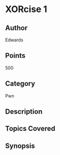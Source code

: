 # XORcise 1
## Author
Edwards
## Points
500
## Category
Pwn
## Description

## Topics Covered

## Synopsis

